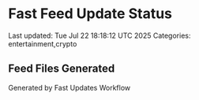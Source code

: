 # Fast Feed Update Status
Last updated: Tue Jul 22 18:18:12 UTC 2025
Categories: entertainment,crypto

## Feed Files Generated

Generated by Fast Updates Workflow
